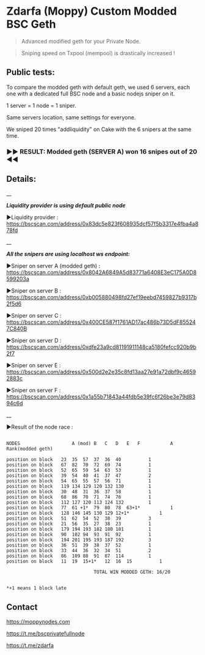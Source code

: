 # Zdarfa (Moppy) Custom Modded BSC Geth

>Advanced modified geth  for your Private Node.

>Sniping speed on Txpool (mempool) is drastically increased ! 

## Public tests:
To compare the modded geth with default geth, we used 6 servers, each one with a dedicated full BSC node and a basic nodejs sniper on it.

1 server = 1 node = 1 sniper.

Same servers location, same settings for everyone.

We sniped 20 times "addliquidity" on Cake with the 6 snipers at the same time.

### ►► RESULT: Modded geth (SERVER A)  won 16 snipes out of 20 ◄◄



##
## Details:
__ 

**_Liquidity provider is using default public node_**

►Liquidity provider : <https://bscscan.com/address/0x83dc5e823f608935dcf57f5b3317e4fba4a878fd>

__ 

**_All the snipers are using localhost ws endpoint:_**

►Sniper on server A (modded geth) : <https://bscscan.com/address/0x8042A6849A5d83771a6408E3eC175A0D8599203a>

►Sniper on server B : <https://bscscan.com/address/0xb005880498fd27ef19eebd7459827b9317b2f5d6>

►Sniper on server C : <https://bscscan.com/address/0x400CE587f1761AD17ac486b73D5dF855247C840B>

►Sniper on server D : <https://bscscan.com/address/0xdfe23a9cd81191911148ca5180fefcc920b9b2f7>

►Sniper on server E : <https://bscscan.com/address/0x500d2e2e35c8fd13aa27e91a72dbf9c46592883c>

►Sniper on server F : <https://bscscan.com/address/0x1a55b71843a44fdb5e39fc6f26be3e79d8394c6d>

__


►Result of the node race :

```

NODES                  	A (mod)	B	C	D	E	F			A Rank(modded geth)	

position on block	23	35	57	37	36	40			1
position on block	67	82	70	72	69	74			1
position on block	52	65	59	54	63	53			1
position on block	39	54	40	41	37	47			2
position on block	54	65	55	57	56	71			1
position on block	119	134	129	120	132	130			1
position on block	30	48	31	36	37	58			1
position on block	68	86	70	71	74	76			1
position on block	112	127	120	113	124	132			1
position on block	77	61 +1*	79	80	78	63+1*			1
position on block	128	146	145	130	129	12+1*			1
position on block	51	62	54	52	38	39			3
position on block	21	56	35	27	38	23			1
position on block	179	194	193	182	180	181			1
position on block	90	102	94	93	91	92			1
position on block	194	201	195	193	187	192			3
position on block	36	51	39	38	37	52			1
position on block	33	44	36	32	34	51			2
position on block	86	109	88	91	87	114			1
position on block	11	19	15+1*	12	16	15			1

								TOTAL WIN MODDED GETH: 16/20


*+1 means 1 block late

```

## Contact ##

<https://moppynodes.com>

<https://t.me/bscprivatefullnode>

<https://t.me/zdarfa>



